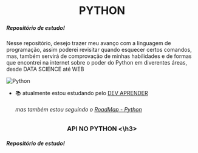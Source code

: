 <h1 align="center"> PYTHON </h1>
<h5>Repositório de estudo!</h5> 
Nesse repositório, desejo trazer meu avanço com a linguagem de programação, assim poderei revisitar quando esquecer certos
comandos, mas, também servirá de comprovação de minhas habilidades e de formas que encontrei na internet sobre o poder do Python
em diverentes áreas, desde DATA SCIENCE até WEB

![Python](https://img.shields.io/badge/-python-05122A?style=flat&logo=python)&nbsp;
- 📚 atualmente estou estudando pelo [DEV APRENDER](https://membros.devaprender.com/)
  ###### mas também estou seguindo o [RoadMap - Python](https://roadmap.sh/python)

<h3 align="center"> API NO PYTHON <\h3>
<h5>Repositório de estudo!</h5> 